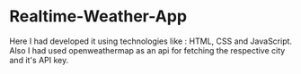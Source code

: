 # Realtime-Weather-App
Here I had developed it using technologies like : HTML, CSS and JavaScript. 
Also I had used openweathermap as an api for fetching the respective city and it's API key.
